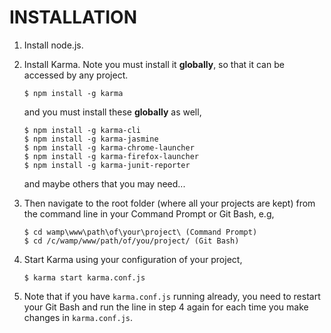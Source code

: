 # INSTALLATION

1. Install node.js.

2. Install Karma. Note you must install it **globally**, so that it can be accessed by any project.

    `$ npm install -g karma`
    
    and you must install these **globally** as well,

    ```
    $ npm install -g karma-cli
    $ npm install -g karma-jasmine
    $ npm install -g karma-chrome-launcher
    $ npm install -g karma-firefox-launcher
    $ npm install -g karma-junit-reporter
    ```

    and maybe others that you may need...

3. Then navigate to the root folder (where all your projects are kept) from the command line in your Command Prompt or Git Bash, e.g,

    ```
    $ cd wamp\www\path\of\your\project\ (Command Prompt)
    $ cd /c/wamp/www/path/of/you/project/ (Git Bash)
    ```

4. Start Karma using your configuration of your project,

    `$ karma start karma.conf.js`

5. Note that if you have `karma.conf.js` running already, you need to restart your Git Bash and run the line in step 4 again for each time you make changes in `karma.conf.js`.